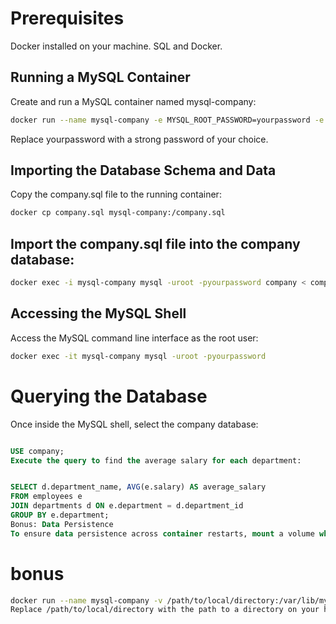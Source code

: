 # Prerequisites

Docker installed on your machine.
SQL and Docker.

## Running a MySQL Container

Create and run a MySQL container named mysql-company:

```bash
docker run --name mysql-company -e MYSQL_ROOT_PASSWORD=yourpassword -e MYSQL_DATABASE=company -d -p 3306:3306 mysql:latest
```

Replace yourpassword with a strong password of your choice.

## Importing the Database Schema and Data

Copy the company.sql file to the running container:

```bash
docker cp company.sql mysql-company:/company.sql
```

## Import the company.sql file into the company database:

```bash
docker exec -i mysql-company mysql -uroot -pyourpassword company < company.sql
```

## Accessing the MySQL Shell

Access the MySQL command line interface as the root user:

```bash
docker exec -it mysql-company mysql -uroot -pyourpassword
```

# Querying the Database

Once inside the MySQL shell, select the company database:

```sql

USE company;
Execute the query to find the average salary for each department:


SELECT d.department_name, AVG(e.salary) AS average_salary
FROM employees e
JOIN departments d ON e.department = d.department_id
GROUP BY e.department;
Bonus: Data Persistence
To ensure data persistence across container restarts, mount a volume when running the MySQL container:

```

# bonus

```bash
docker run --name mysql-company -v /path/to/local/directory:/var/lib/mysql -e MYSQL_ROOT_PASSWORD=yourpassword -e MYSQL_DATABASE=company -d -p 3306:3306 mysql:latest
Replace /path/to/local/directory with the path to a directory on your host machine.
```
